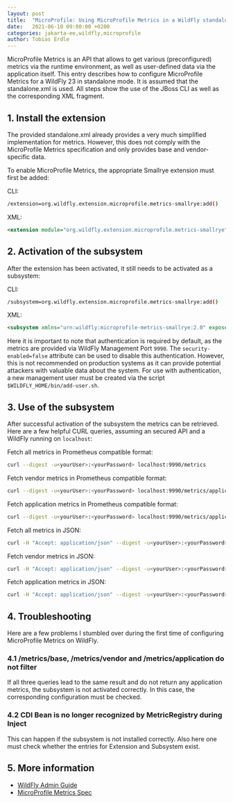 ```yaml
---
layout: post
title:  "MicroProfile: Using MicroProfile Metrics in a WildFly standalone environment"
date:   2021-06-10 09:00:00 +0200
categories: jakarta-ee,wildfly,microprofile
author: Tobias Erdle
---
```


MicroProfile Metrics is an API that allows to get various (preconfigured) metrics via the runtime environment, as well as user-defined data via the application itself. This entry describes how to configure MicroProfile Metrics for a WildFly 23 in standalone mode. It is assumed that the standalone.xml is used. All steps show the use of the JBoss CLI as well as the corresponding XML fragment.

## 1. Install the extension

The provided standalone.xml already provides a very much simplified implementation for metrics. However, this does not comply with the MicroProfile Metrics specification and only provides base and vendor-specific data.

To enable MicroProfile Metrics, the appropriate Smallrye extension must first be added:

CLI: 

```bash
/extension=org.wildfly.extension.microprofile.metrics-smallrye:add()
```

XML: 

```xml
<extension module="org.wildfly.extension.microprofile.metrics-smallrye"/>
```


## 2. Activation of the subsystem

After the extension has been activated, it still needs to be activated as a subsystem:

CLI:
```bash
/subsystem=org.wildfly.extension.microprofile.metrics-smallrye:add()
```

XML:
```xml
<subsystem xmlns="urn:wildfly:microprofile-metrics-smallrye:2.0" exposed-subsystems="*" prefix="${wildfly.metrics.prefix:wildfly}"/>
```

Here it is important to note that authentication is required by default, as the metrics are provided via WildFly Management Port `9990`. The `security-enabled=false` attribute can be used to disable this authentication. However, this is not recommended on production systems as it can provide potential attackers with valuable data about the system. For use with authentication, a new management user must be created via the script `$WILDFLY_HOME/bin/add-user.sh`.

## 3. Use of the subsystem

After successful activation of the subsystem the metrics can be retrieved. Here are a few helpful CURL queries, assuming an secured API and a WildFly running on `localhost`:

Fetch all metrics in Prometheus compatible format:

```bash
curl --digest -u<yourUser>:<yourPassword> localhost:9990/metrics
```

Fetch vendor metrics in Prometheus compatible format:

```bash
curl --digest -u<yourUser>:<yourPassword> localhost:9990/metrics/application
```

Fetch application metrics in Prometheus compatible format:

```bash
curl --digest -u<yourUser>:<yourPassword> localhost:9990/metrics/application
```

Fetch all metrics in JSON:

```bash
curl -H "Accept: application/json" --digest -u<yourUser>:<yourPassword> localhost:9990/metrics
```

Fetch vendor metrics in JSON:

```bash
curl -H "Accept: application/json" --digest -u<yourUser>:<yourPassword> localhost:9990/metrics/application
```

Fetch application metrics in JSON:

```bash
curl -H "Accept: application/json" --digest -u<yourUser>:<yourPassword> localhost:9990/metrics/application
```

## 4. Troubleshooting

Here are a few problems I stumbled over during the first time of configuring MicroProfile Metrics on WildFly.

### 4.1 /metrics/base, /metrics/vendor and /metrics/application do not filter
If all three queries lead to the same result and do not return any application metrics, the subsystem is not activated correctly. In this case, the corresponding configuration must be checked.

### 4.2 CDI Bean is no longer recognized by MetricRegistry during Inject
This can happen if the subsystem is not installed correctly. Also here one must check whether the entries for Extension and Subsystem exist.

## 5. More information

- [WildFly Admin Guide](https://docs.wildfly.org/23/Admin_Guide.html#MicroProfile_Metrics_SmallRye)
- [MicroProfile Metrics Spec](https://download.eclipse.org/microprofile/microprofile-4.0/microprofile-spec-4.0.html)